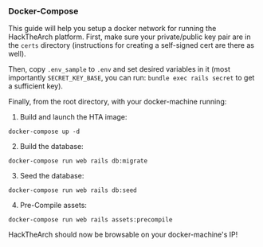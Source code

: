 ### Docker-Compose

This guide will help you setup a docker network for running the HackTheArch
platform.  First, make sure your private/public key pair are in the `certs`
directory (instructions for creating a self-signed cert are there as well).

Then, copy `.env_sample` to `.env` and set desired variables in it (most
importantly `SECRET_KEY_BASE`, you can run: `bundle exec rails secret` to get a
sufficient key).

Finally, from the root directory, with your docker-machine running:


1. Build and launch the HTA image:

```
docker-compose up -d
```

2. Build the database:

```
docker-compose run web rails db:migrate
```

3. Seed the database:

```
docker-compose run web rails db:seed
```

4. Pre-Compile assets:

```
docker-compose run web rails assets:precompile
```

HackTheArch should now be browsable on your docker-machine's IP!
